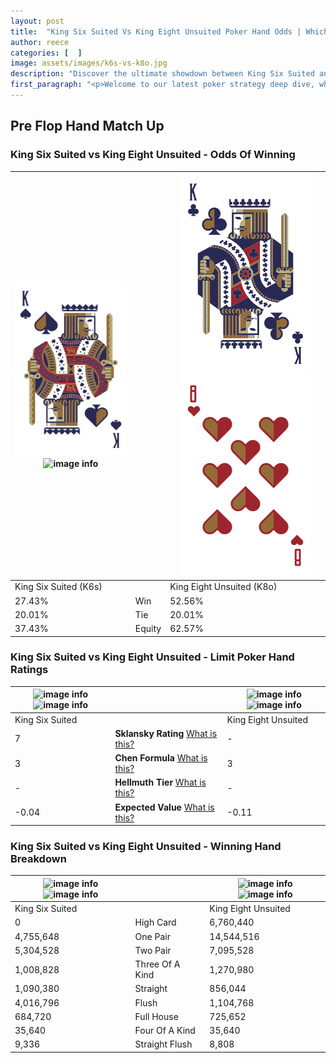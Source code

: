 ```yaml
---
layout: post
title:  "King Six Suited Vs King Eight Unsuited Poker Hand Odds | Which Is The Better Hand In Poker? A Complete Guide"
author: reece
categories: [  ]
image: assets/images/k6s-vs-k8o.jpg
description: "Discover the ultimate showdown between King Six Suited and King Eight Unsuited in poker! Uncover the odds, strategies, and scenarios where one hand triumphs over the other. Get ready to up your poker game with this thrilling analysis."
first_paragraph: "<p>Welcome to our latest poker strategy deep dive, where we're pitting two distinct hands against each other in a high-stakes showdown: King Six Suited vs King Eight Unsuited.</p><p>In the dynamic world of poker, every decision counts, and knowing which hand holds the upper hand is key to your success at the table.</p><p>In this article, we'll dissect these two hands, explore the scenarios where one dominates the other, and equip you with the knowledge to make strategic choices that can tip the odds in your favor.</p><p>Get ready to unravel the intriguing dynamics of these poker hands and elevate your game to new heights.</p>"
---
```




[comment]: # (sp0)

## Pre Flop Hand Match Up

<div class="table hand-ratings" markdown="1"> 



### King Six Suited vs King Eight Unsuited - Odds Of Winning


    
| ![image info](assets/images/hand1/k.png) ![image info](assets/images/hand1/6s.png) |  | ![image info](assets/images/hand2/k.png) ![image info](assets/images/hand2/8o.png) |
| -------- | -------- | -------- |
| King Six Suited (K6s) |  | King Eight Unsuited (K8o) |
| 27.43% | Win | 52.56% |
| 20.01% | Tie | 20.01% |
| 37.43% | Equity | 62.57% |




[comment]: # (sp1)



### King Six Suited vs King Eight Unsuited - Limit Poker Hand Ratings


    
| ![image info](https://www.riverpairs.com/assets/images/hand1/k.png) ![image info](https://www.riverpairs.com/assets/images/hand1/6s.png) |  | ![image info](https://www.riverpairs.com/assets/images/hand2/k.png) ![image info](https://www.riverpairs.com/assets/images/hand2/8o.png) |
| -------- | -------- | -------- |
| King Six Suited |  | King Eight Unsuited |
| 7 | **Sklansky Rating** [What is this?](/sklansky-rating-explained) | - |
| 3 | **Chen Formula** [What is this?](/chen-formula-explained) | 3 |
| - | **Hellmuth Tier** [What is this?](/Hellmuth-tier-explained) | - |
| -0.04 | **Expected Value** [What is this?](/expected-value-explained) | -0.11 |




[comment]: # (sp2)



### King Six Suited vs King Eight Unsuited - Winning Hand Breakdown


    
| ![image info](https://www.riverpairs.com/assets/images/hand1/k.png) ![image info](https://www.riverpairs.com/assets/images/hand1/6s.png) |  | ![image info](https://www.riverpairs.com/assets/images/hand2/k.png) ![image info](https://www.riverpairs.com/assets/images/hand2/8o.png) |
| -------- | -------- | -------- |
| King Six Suited |  | King Eight Unsuited |
| 0 | High Card | 6,760,440 |
| 4,755,648 | One Pair | 14,544,516 |
| 5,304,528 | Two Pair | 7,095,528 |
| 1,008,828 | Three Of A Kind | 1,270,980 |
| 1,090,380 | Straight | 856,044 |
| 4,016,796 | Flush | 1,104,768 |
| 684,720 | Full House | 725,652 |
| 35,640 | Four Of A Kind | 35,640 |
| 9,336 | Straight Flush | 8,808 |




[comment]: # (sp3)



</div>

[comment]: # (sp4)



[comment]: # (sp5)

